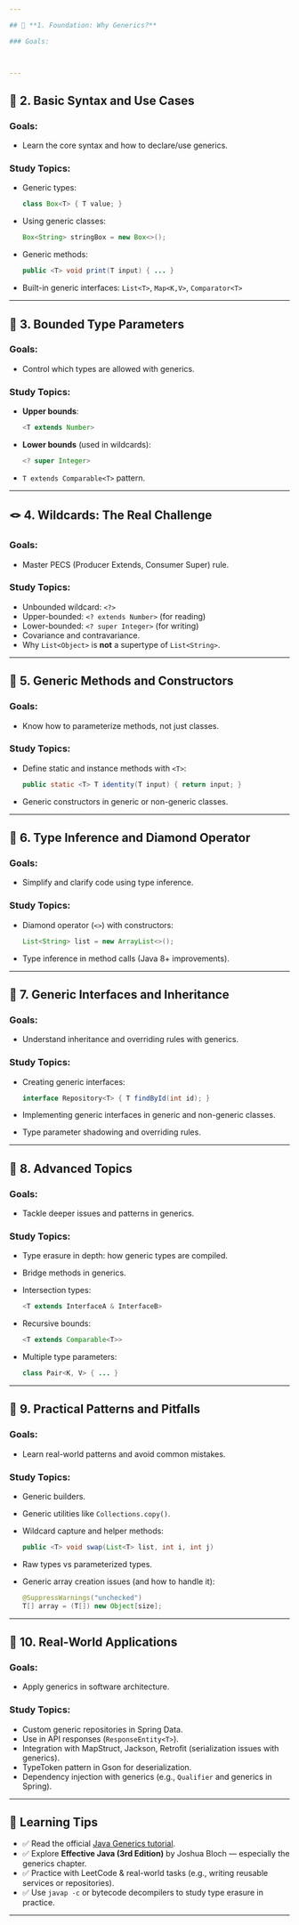 ```yaml
---

## 🔰 **1. Foundation: Why Generics?**

### Goals:



---
```


## 🧱 **2. Basic Syntax and Use Cases**

### Goals:

* Learn the core syntax and how to declare/use generics.

### Study Topics:

* Generic types:

  ```java
  class Box<T> { T value; }
  ```
* Using generic classes:

  ```java
  Box<String> stringBox = new Box<>();
  ```
* Generic methods:

  ```java
  public <T> void print(T input) { ... }
  ```
* Built-in generic interfaces: `List<T>`, `Map<K,V>`, `Comparator<T>`

---

## 🔄 **3. Bounded Type Parameters**

### Goals:

* Control which types are allowed with generics.

### Study Topics:

* **Upper bounds**:

  ```java
  <T extends Number>
  ```
* **Lower bounds** (used in wildcards):

  ```java
  <? super Integer>
  ```
* `T extends Comparable<T>` pattern.

---

## 🪢 **4. Wildcards: The Real Challenge**

### Goals:

* Master PECS (Producer Extends, Consumer Super) rule.

### Study Topics:

* Unbounded wildcard: `<?>`
* Upper-bounded: `<? extends Number>` (for reading)
* Lower-bounded: `<? super Integer>` (for writing)
* Covariance and contravariance.
* Why `List<Object>` is **not** a supertype of `List<String>`.

---

## 🧰 **5. Generic Methods and Constructors**

### Goals:

* Know how to parameterize methods, not just classes.

### Study Topics:

* Define static and instance methods with `<T>`:

  ```java
  public static <T> T identity(T input) { return input; }
  ```
* Generic constructors in generic or non-generic classes.

---

## 🧠 **6. Type Inference and Diamond Operator**

### Goals:

* Simplify and clarify code using type inference.

### Study Topics:

* Diamond operator (`<>`) with constructors:

  ```java
  List<String> list = new ArrayList<>();
  ```
* Type inference in method calls (Java 8+ improvements).

---

## 🧬 **7. Generic Interfaces and Inheritance**

### Goals:

* Understand inheritance and overriding rules with generics.

### Study Topics:

* Creating generic interfaces:

  ```java
  interface Repository<T> { T findById(int id); }
  ```
* Implementing generic interfaces in generic and non-generic classes.
* Type parameter shadowing and overriding rules.

---

## 🧩 **8. Advanced Topics**

### Goals:

* Tackle deeper issues and patterns in generics.

### Study Topics:

* Type erasure in depth: how generic types are compiled.
* Bridge methods in generics.
* Intersection types:

  ```java
  <T extends InterfaceA & InterfaceB>
  ```
* Recursive bounds:

  ```java
  <T extends Comparable<T>>
  ```
* Multiple type parameters:

  ```java
  class Pair<K, V> { ... }
  ```

---

## 🧪 **9. Practical Patterns and Pitfalls**

### Goals:

* Learn real-world patterns and avoid common mistakes.

### Study Topics:

* Generic builders.
* Generic utilities like `Collections.copy()`.
* Wildcard capture and helper methods:

  ```java
  public <T> void swap(List<T> list, int i, int j)
  ```
* Raw types vs parameterized types.
* Generic array creation issues (and how to handle it):

  ```java
  @SuppressWarnings("unchecked")
  T[] array = (T[]) new Object[size];
  ```

---

## 🧵 **10. Real-World Applications**

### Goals:

* Apply generics in software architecture.

### Study Topics:

* Custom generic repositories in Spring Data.
* Use in API responses (`ResponseEntity<T>`).
* Integration with MapStruct, Jackson, Retrofit (serialization issues with generics).
* TypeToken pattern in Gson for deserialization.
* Dependency injection with generics (e.g., `Qualifier` and generics in Spring).

---

## 🧭 Learning Tips

* ✅ Read the official [Java Generics tutorial](https://docs.oracle.com/javase/tutorial/java/generics/index.html).
* ✅ Explore **Effective Java (3rd Edition)** by Joshua Bloch — especially the generics chapter.
* ✅ Practice with LeetCode & real-world tasks (e.g., writing reusable services or repositories).
* ✅ Use `javap -c` or bytecode decompilers to study type erasure in practice.

---
